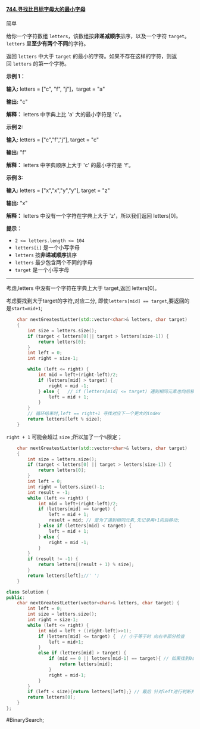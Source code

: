 #### [744.寻找比目标字母大的最小字母](https://leetcode.cn/problems/find-smallest-letter-greater-than-target/)

简单

给你一个字符数组 `letters`，该数组按**非递减顺序**排序，以及一个字符 `target`。`letters` 里**至少有两个不同**的字符。

返回 `letters` 中大于 `target` 的最小的字符。如果不存在这样的字符，则返回 `letters` 的第一个字符。

**示例 1：**

**输入:** letters = ["c", "f", "j"]，target = "a"

**输出:** "c"

**解释：** letters 中字典上比 'a' 大的最小字符是 'c'。

**示例 2:**

**输入:** letters = ["c","f","j"], target = "c"

**输出:** "f"

**解释：** letters 中字典顺序上大于 'c' 的最小字符是 'f'。

**示例 3:**

**输入:** letters = ["x","x","y","y"], target = "z"

**输出:** "x"

**解释：** letters 中没有一个字符在字典上大于 'z'，所以我们返回 letters[0]。

**提示：**

- `2 <= letters.length <= 104`
- `letters[i]` 是一个小写字母
- `letters` 按**非递减顺序**排序
- `letters` 最少包含两个不同的字母
- `target` 是一个小写字母
---- ----
考虑,letters 中没有一个字符在字典上大于 target,返回 letters[0]。

考虑要找到大于target的字符,对应二分, 即使`letters[mid] == target`,要返回的是`start=mid+1`;
```cpp
    char nextGreatestLetter(std::vector<char>& letters, char target)
    {
        int size = letters.size();
        if (target < letters[0]|| target > letters[size-1]) {
            return letters[0];
        }
        int left = 0;
        int right = size-1;

        while (left <= right) {
            int mid = left+(right-left)/2;
            if (letters[mid] > target) {
                right = mid -1;
            } else {   // if (letters[mid] <= target) 遇到相同元素也向后移动
                left = mid + 1;
            }
        }
        // 循环结束时,left == right+1 寻找对应下一个更大的index
        return letters[left % size];
    }
```

`right + 1` 可能会超过 `size` ;所以加了一个`%`限定；

```cpp
    char nextGreatestLetter(std::vector<char>& letters, char target)
    {
        int size = letters.size();
        if (target < letters[0] || target > letters[size-1]) {
            return letters[0];
        }
        int left = 0;
        int right = letters.size()-1;
        int result = -1;
        while (left <= right) {
            int mid = left+(right-left)/2;
            if (letters[mid] == target) {
                left = mid + 1;
                result = mid; // 是为了遇到相同元素,先记录再+1向后移动;
            } else if (letters[mid] < target) {
                left = mid + 1;
            } else {
                right = mid -1;
            }
        }
        if (result != -1) {
            return letters[(result + 1) % size];
        }
        return letters[left];//' ';
    }
```

```cpp
class Solution {
public:
    char nextGreatestLetter(vector<char>& letters, char target) {
        int left = 0;
        int size = letters.size();
        int right = size-1;
        while (left <= right) {
            int mid = left + ((right-left)>>1);
            if (letters[mid] <= target) {  // 小于等于时 向右半部分检查
                left = mid+1;
            }
            else if (letters[mid] > target) {
                if (mid == 0 || letters[mid-1] == target){ // 如果找到0或者对应前一个就是target则返回；
                    return letters[mid];
                }
                right = mid-1;
            }
        }
        if (left < size){return letters[left];} // 最后 针对left进行判断并返回
        return letters[0];
    }
};
```
#BinarySearch;
